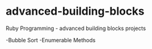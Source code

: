 advanced-building-blocks
========================

Ruby Programming - advanced building blocks projects

-Bubble Sort
-Enumerable Methods
